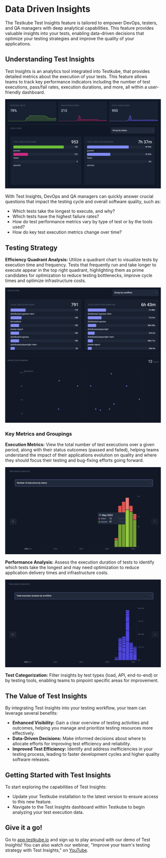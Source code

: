 # Data Driven Insights

The Testkube Test Insights feature is tailored to empower DevOps, testers, and QA managers with deep analytical capabilities. This feature provides valuable insights into your tests, enabling data-driven decisions that optimize your testing strategies and improve the quality of your applications.

## Understanding Test Insights

Test Insights is an analytics tool integrated into Testkube, that provides detailed metrics about the execution of your tests. This feature allows teams to track key performance indicators including the number of test executions, pass/fail rates, execution durations, and more, all within a user-friendly dashboard.

![Test Insights Dashboard](../img/test-insights-dashboard.png)

With Test Insights, DevOps and QA managers can quickly answer crucial questions that impact the testing cycle and overall software quality, such as:

- Which tests take the longest to execute, and why?
- Which tests have the highest failure rates?
- How do test performance metrics vary by type of test or by the tools used?
- How do key test execution metrics change over time?

## Testing Strategy 

**Efficiency Quadrant Analysis:** Utilize a quadrant chart to visualize tests by execution time and frequency. Tests that frequently run and take longer to execute appear in the top right quadrant, highlighting them as prime candidates for optimization to reduce testing bottlenecks, improve cycle times and optimize infrastructure costs.

![Efficient Quadrant Analysis](../img/efficient-quadrant-analysis.png)

### Key Metrics and Groupings

**Execution Metrics:** View the total number of test executions over a given period, along with their status outcomes (passed and failed), helping teams understand the impact of their applications evolution on quality and where they should focus their testing and bug-fixing efforts going forward.

![Execution Metrics](../img/execution-metrics.png)

**Performance Analysis:** Assess the execution duration of tests to identify which tests take the longest and may need optimization to reduce application delivery times and infrastructure costs.

![Performance Analysis](../img/performance-analysis.png)

**Test Categorization:** Filter insights by test types (load, API, end-to-end) or by testing tools, enabling teams to pinpoint specific areas for improvement.

## The Value of Test Insights

By integrating Test Insights into your testing workflow, your team can leverage several benefits:

- **Enhanced Visibility:** Gain a clear overview of testing activities and outcomes, helping you manage and prioritize testing resources more effectively.
- **Data-Driven Decisions:** Make informed decisions about where to allocate efforts for improving test efficiency and reliability.
- **Improved Test Efficiency:** Identify and address inefficiencies in your testing process, leading to faster development cycles and higher quality software releases.

## Getting Started with Test Insights

To start exploring the capabilities of Test Insights:

- Update your Testkube installation to the latest version to ensure access to this new feature.
- Navigate to the Test Insights dashboard within Testkube to begin analyzing your test execution data.

## Give it a go!

Go to [app.testkube.io](https://app.testkube.io/) and sign up to play around with our demo of Test Insights! You can also watch our webinar, "Improve your team's testing strategy with Test Insights," on [YouTube](https://www.youtube.com/watch?v=U0M_JykO0Rg).


